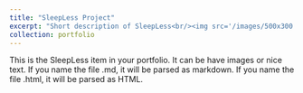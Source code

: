 ```yaml
---
title: "SleepLess Project"
excerpt: "Short description of SleepLess<br/><img src='/images/500x300.png'>"
collection: portfolio
---
```


This is the SleepLess item in your portfolio. It can be have images or nice text. If you name the file .md, it will be parsed as markdown. If you name the file .html, it will be parsed as HTML. 
